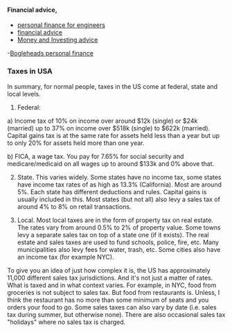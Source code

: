 
#### Financial advice,

- [personal finance for engineers](https://cs007.blog/)
- [financial advice](https://news.ycombinator.com/item?id=6396352)
- [Money and Investing advice](https://www.mattcutts.com/blog/make-money-investing-tips/)

-[Bogleheads personal finance](https://www.bogleheads.org/wiki/Main_Page)

### Taxes in USA

In summary, for normal people, taxes in the US come at federal, state and local levels.
1. Federal:

a) Income tax of 10% on income over around $12k (single) or $24k (married) up to 37% on income over $518k (single) to $622k (married). Capital gains tax is at the same rate for assets held less than a year but up to only 20% for assets held more than one year.

b) FICA, a wage tax. You pay for 7.65% for social security and medicare/medicaid on all wages up to around $133k and 0% above that.

2) State. This varies widely. Some states have no income tax, some states have income tax rates of as high as 13.3% (California). Most are around 5%. Each state has different deductions and rules. Capital gains is usually included in this. Most states (but not all) also levy a sales tax of around 4% to 8% on retail transactions.

3) Local. Most local taxes are in the form of property tax on real estate. The rates vary from around 0.5% to 2% of property value. Some towns levy a separate sales tax on top of a state one (if it exists). The real estate and sales taxes are used to fund schools, police, fire, etc. Many municipalities also levy fees for water, trash, etc. Some cities also have an income tax (for example NYC).

To give you an idea of just how complex it is, the US has approximately 11,000 different sales tax jurisdictions. And it's not just a matter of rates. What is taxed and in what context varies. For example, in NYC, food from groceries is not subject to sales tax. But food from restaurants is. Unless, I think the restaurant has no more than some minimum of seats and you orders your food to go. Some sales taxes can also vary by date (i.e. sales tax during summer, but otherwise none). There are also occasional sales tax "holidays" where no sales tax is charged.
